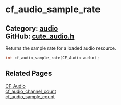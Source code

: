 [//]: # (This file is automatically generated by Cute Framework's docs parser.)
[//]: # (Do not edit this file by hand!)
[//]: # (See: https://github.com/RandyGaul/cute_framework/blob/master/samples/docs_parser.cpp)
[](../header.md ':include')

# cf_audio_sample_rate

Category: [audio](/api_reference?id=audio)  
GitHub: [cute_audio.h](https://github.com/RandyGaul/cute_framework/blob/master/include/cute_audio.h)  
---

Returns the sample rate for a loaded audio resource.

```cpp
int cf_audio_sample_rate(CF_Audio audio);
```

## Related Pages

[CF_Audio](/audio/cf_audio.md)  
[cf_audio_channel_count](/audio/cf_audio_channel_count.md)  
[cf_audio_sample_count](/audio/cf_audio_sample_count.md)  
